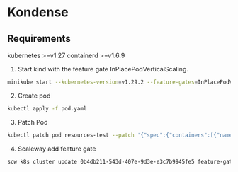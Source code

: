 # Kondense

## Requirements
kubernetes >=v1.27
containerd >=v1.6.9

1. Start kind with the feature gate InPlacePodVerticalScaling.
```bash
minikube start --kubernetes-version=v1.29.2 --feature-gates=InPlacePodVerticalScaling=true
```

2. Create pod
```bash
kubectl apply -f pod.yaml
```

3. Patch Pod
```bash
kubectl patch pod resources-test --patch '{"spec":{"containers":[{"name":"ubuntu", "resources":{"limits":{"memory": "200Mi", "cpu":"100m"},"requests":{"memory": "200Mi", "cpu":"100m"}}}]}}'
```

4. Scaleway add feature gate
```bash
scw k8s cluster update 0b4db211-543d-407e-9d3e-e3c7b9945fe5 feature-gates.0=InPlacePodVerticalScaling
```